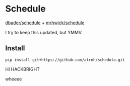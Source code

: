 # Schedule

[dbader/schedule](https://github.com/dbader/schedule) +
[mrhwick/schedule](https://github.com/mrhwick/schedule)

I try to keep this updated, but YMMV.

## Install

```
pip install git+https://github.com/atrnh/schedule.git
```

HI HACKBRIGHT

wheeee
